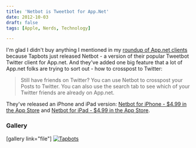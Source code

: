 ```yaml
---
title: 'Netbot is Tweetbot for App.Net'
date: 2012-10-03
draft: false
tags: [Apple, Nerds, Technology]

---
```


I'm glad I didn't buy anything I mentioned in my [roundup of App.net clients](https://chrisenns.com/2012/09/app-net-clients/) because Tapbots just released Netbot - a version of their popular Tweetbot Twitter client for App.net. And they've added one big feature that a lot of App.net folks are trying to sort out - how to crosspost to Twitter:

> Still have friends on Twitter? You can use Netbot to crosspost your Posts to Twitter. You can also use the search tab to see which of your Twitter friends are already on App.net.

They've released an iPhone and iPad version: [Netbot for iPhone - $4.99 in the App Store](http://target.georiot.com/Proxy.ashx?grid=9646&id=6PFrOqNV4B8&offerid=162397&type=3&subid=0&tmpid=3664&RD_PARM1=http%253A%252F%252Fitunes.apple.com%252Fca%252Fapp%252Fnetbot-for-iphone-app.net%252Fid563595132%253Fmt%253D8%2526uo%253D4%2526partnerId%253D30) and [Netbot for iPad - $4.99 in the App Store](http://target.georiot.com/Proxy.ashx?grid=9646&id=6PFrOqNV4B8&offerid=162397&type=3&subid=0&tmpid=3664&RD_PARM1=http%253A%252F%252Fitunes.apple.com%252Fca%252Fapp%252Fnetbot-for-ipad-app.net-client%252Fid563596528%253Fmt%253D8%2526uo%253D4%2526partnerId%253D30).

### Gallery

\[gallery link="file"\] [![Tapbots](http://r.mzstatic.com/images/web/linkmaker/badge_itunes-lrg.gif)](http://target.georiot.com/Proxy.ashx?grid=9646&id=6PFrOqNV4B8&offerid=162397&type=3&subid=0&tmpid=3664&RD_PARM1=http%253A%252F%252Fitunes.apple.com%252Fca%252Fartist%252Ftapbots%252Fid293642940%253Fuo%253D4%2526partnerId%253D30)